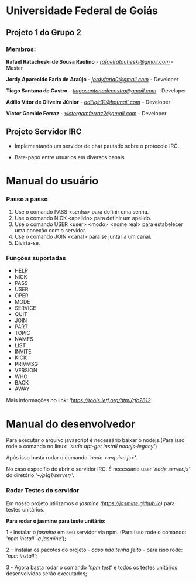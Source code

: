 # Universidade Federal de Goiás

## Projeto 1 do Grupo 2

### Membros:


**Rafael Ratacheski de Sousa Raulino** - *rafaelratacheski@gmail.com* - Master

**Jordy Aparecido Faria de Araújo** - *jordyfaria0@gmail.com* - Developer

**Tiago Santana de Castro** - *tiagosantanadecastro@gmail.com* - Developer

**Adílio Vitor de Oliveira Júnior** - *adiliojr31@hotmail.com* - Developer

**Victor Gomide Ferraz** - *victorgomferraz2@gmail.com* - Developer


## Projeto Servidor IRC

* Implementando um servidor de chat pautado sobre o protocolo IRC.

* Bate-papo entre usuarios em diversos canais.

# Manual do usuário

### Passo a passo 

1. Use o comando PASS \<senha> para definir uma senha.
2. Use o comando NICK \<apelido> para definir um apelido.
3. Use o comando USER \<user> \<modo> \<nome real> para estabelecer uma conexão com o servidor.
4. Use o comando JOIN \<canal> para se juntar a um canal.
5. Divirta-se.

### Funções suportadas 

* HELP
* NICK
* PASS
* USER
* OPER
* MODE
* SERVICE
* QUIT
* JOIN
* PART
* TOPIC
* NAMES
* LIST
* INVITE
* KICK
* PRIVMSG
* VERSION
* WHO
* BACK
* AWAY

Mais informações no link: *'https://tools.ietf.org/html/rfc2812'*

# Manual do desenvolvedor

Para executar o arquivo javascript é necessário baixar o nodejs.(Para isso rode o comando no linux: *'sudo apt-get install nodejs-legacy'*)

Após isso basta rodar o comando *'node \<arquivo.js>'*. 

No caso específio de abrir o servidor IRC. É necessário usar *'node server.js'* do diretório *'~/p1g1/server/'*.


### Rodar Testes do servidor

Em nosso projeto utilizamos o *jasmine (https://jasmine.github.io)*  para testes unitários.

**Para rodar o jasmine para teste unitário:**

1 - Instalar o *jasmine* em seu servidor via npm. (Para isso rode o comando: *'npm install -g jasmine'*);

2 - Instalar os pacotes do projeto *- caso não tenha feito -* para isso rode: *'npm install'*;

3 - Agora basta rodar o comando *'npm test'* e todos os testes unitários desenvolvidos serão executados;

